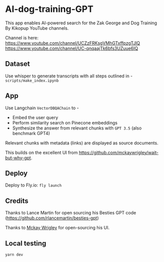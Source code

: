 # AI-dog-training-GPT

This app enables AI-powered search for the Zak George and Dog Training By Kikopup YouTube channels.

Channel is here:
https://www.youtube.com/channel/UCZzFRKsgVMhGTxffpzgTJlQ
https://www.youtube.com/channel/UC-qnqaajTk6bfs3UZuue6IQ

## Dataset
 
Use whisper to generate transcripts with all steps outlined in -
`scripts/make_index.ipynb`
 
 ## App

Use Langchain `VectorDBQAChain` to - 
* Embed the user query
* Perform similarity search on Pinecone embeddings
* Synthesize the answer from relevant chunks with `GPT 3.5` (also benchmark GPT4)

Relevant chunks with metadata (links) are displayed as source documents.
 
This builds on the excellent UI from https://github.com/mckaywrigley/wait-but-why-gpt.

## Deploy

Deploy to Fly.io: `fly launch`

## Credits

Thanks to Lance Martin for open sourcing his Besties GPT code (https://github.com/rlancemartin/besties-gpt)

Thanks to [Mckay Wrigley](https://twitter.com/mckaywrigley) for open-sourcing his UI.

## Local testing

`yarn dev`
